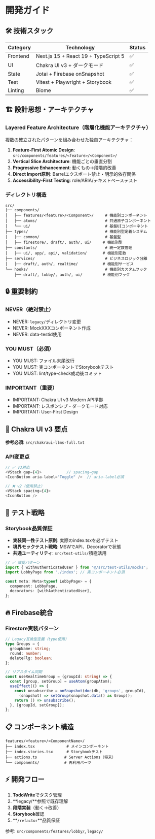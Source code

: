 # 開発ガイド

## 🛠 技術スタック
| Category | Technology | Status |
|----------|------------|--------|
| Frontend | Next.js 15 + React 19 + TypeScript 5 | ✅ |
| UI | Chakra UI v3 + ダークモード | ✅ |
| State | Jotai + Firebase onSnapshot | ✅ |
| Test | Vitest + Playwright + Storybook | ✅ |
| Linting | Biome | ✅ |

## 🏗 設計思想・アーキテクチャ

### Layered Feature Architecture（階層化機能アーキテクチャ）
複数の確立されたパターンを組み合わせた独自アーキテクチャ：

1. **Feature-First Atomic Design**: `src/components/features/<feature>/<Component>/`
2. **Vertical Slice Architecture**: 機能ごとの垂直分割
3. **Progressive Enhancement**: 動くもの→段階的改善
4. **Direct Import原則**: Barrelエクスポート禁止・明示的依存関係
5. **Accessibility-First Testing**: role/ARIA/テキストベーステスト

### ディレクトリ構造
```
src/
├── components/
│   ├── features/<feature>/<Component>/     # 機能別コンポーネント
│   ├── atoms/                              # 共通原子コンポーネント
│   └── ui/                                 # 基盤UIコンポーネント
├── types/                                  # 機能別型定義システム
│   ├── common/                             # 基盤型
│   ├── firestore/, draft/, auth/, ui/     # 機能別型
├── constants/                              # 統一定数管理
│   ├── ui/, app/, api/, validation/       # 機能別定数
├── services/                               # ビジネスロジック分離
│   ├── draft/, auth/, realtime/           # 機能別サービス
└── hooks/                                  # 機能別カスタムフック
    ├── draft/, lobby/, auth/, ui/         # 機能別フック
```

## 🔒 重要制約

### NEVER（絶対禁止）
- NEVER: `legacy/`ディレクトリ変更
- NEVER: MockXXXコンポーネント作成  
- NEVER: data-testid使用

### YOU MUST（必須）
- YOU MUST: ファイル末尾改行
- YOU MUST: 実コンポーネントでStorybookテスト
- YOU MUST: lint/type-check成功後コミット

### IMPORTANT（重要）
- IMPORTANT: Chakra UI v3 Modern API準拠
- IMPORTANT: レスポンシブ・ダークモード対応
- IMPORTANT: User-First Design

## 🎨 Chakra UI v3 要点
**参考必須**: `src/chakraui-llms-full.txt`

### API変更点
```typescript
// ✅ v3対応
<VStack gap={4}>           // spacing→gap
<IconButton aria-label="Toggle" />  // aria-label必須

// ❌ v2（使用禁止）
<VStack spacing={4}>
<IconButton />
```

## 🧪 テスト戦略
### Storybook品質保証
- **実装同一性テスト原則**: 実際のindex.tsxを必ずテスト
- **境界モックテスト戦略**: MSWでAPI、Decoratorで状態
- **共通ユーティリティ**: `src/test-utils/`積極活用

```typescript
// ✅ 推奨パターン
import { withAuthenticatedUser } from '@/src/test-utils/mocks';
import LobbyPage from './index'; // 実コンポーネント必須

const meta: Meta<typeof LobbyPage> = {
  component: LobbyPage,
  decorators: [withAuthenticatedUser],
};
```

## 🔥 Firebase統合
### Firestore実装パターン
```typescript
// Legacy互換型定義（type使用）
type Groups = {
  groupName: string;
  round: number;
  deleteFlg: boolean;
};

// リアルタイム同期
const useRealtimeGroup = (groupId: string) => {
  const [group, setGroup] = useAtom(groupAtom);
  useEffect(() => {
    const unsubscribe = onSnapshot(doc(db, 'groups', groupId), 
      (snapshot) => setGroup(snapshot.data() as Group));
    return () => unsubscribe();
  }, [groupId, setGroup]);
};
```

## 📋 コンポーネント構造
```
features/<feature>/<ComponentName>/
├── index.tsx              # メインコンポーネント
├── index.stories.tsx      # Storybookテスト
├── actions.ts            # Server Actions（将来）
└── components/           # 再利用パーツ
```

## ⚡ 開発フロー
1. **TodoWrite**でタスク管理
2. **legacy/**参照で既存理解
3. **段階実装**（動く→改善）
4. **Storybook**確認
5. **`/refactor`**品質保証

参考: `src/components/features/lobby/`, `legacy/`